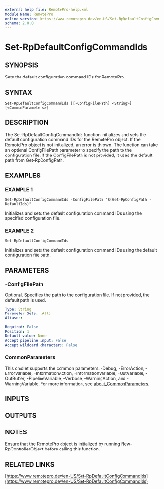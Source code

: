 ```yaml
---
external help file: RemotePro-help.xml
Module Name: RemotePro
online version: https://www.remotepro.dev/en-US/Set-RpDefaultConfigCommandIds
schema: 2.0.0
---
```


# Set-RpDefaultConfigCommandIds

## SYNOPSIS
Sets the default configuration command IDs for RemotePro.

## SYNTAX

```
Set-RpDefaultConfigCommandIds [[-ConfigFilePath] <String>] [<CommonParameters>]
```

## DESCRIPTION
The Set-RpDefaultConfigCommandIds function initializes and sets the default
configuration command IDs for the RemotePro object.
If the RemotePro object
is not initialized, an error is thrown.
The function can take an optional
ConfigFilePath parameter to specify the path to the configuration file.
If
the ConfigFilePath is not provided, it uses the default path from
Get-RpConfigPath.

## EXAMPLES

### EXAMPLE 1
```
Set-RpDefaultConfigCommandIds -ConfigFilePath "$(Get-RpConfigPath -DefaultIds)"
```

Initializes and sets the default configuration command IDs using the
specified configuration file.

### EXAMPLE 2
```
Set-RpDefaultConfigCommandIds
```

Initializes and sets the default configuration command IDs using the default
configuration file path.

## PARAMETERS

### -ConfigFilePath
Optional.
Specifies the path to the configuration file.
If not provided,
the default path is used.

```yaml
Type: String
Parameter Sets: (All)
Aliases:

Required: False
Position: 1
Default value: None
Accept pipeline input: False
Accept wildcard characters: False
```

### CommonParameters
This cmdlet supports the common parameters: -Debug, -ErrorAction, -ErrorVariable, -InformationAction, -InformationVariable, -OutVariable, -OutBuffer, -PipelineVariable, -Verbose, -WarningAction, and -WarningVariable. For more information, see [about_CommonParameters](http://go.microsoft.com/fwlink/?LinkID=113216).

## INPUTS

## OUTPUTS

## NOTES
Ensure that the RemotePro object is initialized by running
New-RpControllerObject before calling this function.

## RELATED LINKS

[https://www.remotepro.dev/en-US/Set-RpDefaultConfigCommandIds](https://www.remotepro.dev/en-US/Set-RpDefaultConfigCommandIds)

